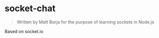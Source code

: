 socket-chat
===========
> Written by Matt Borja for the purpose of learning sockets in Node.js

Based on socket.io
